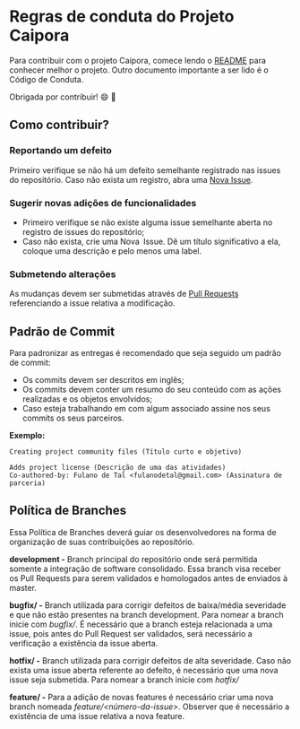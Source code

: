 # Regras de conduta do Projeto Caipora

Para contribuir com o projeto Caipora, comece lendo o [README](https://github.com/deeplearningunb/caipora/blob/master/README.md) para conhecer melhor o projeto. Outro documento importante a ser lido é o Código de Conduta.

Obrigada por contribuir! :smile: :tada:

## Como contribuir?

### Reportando um defeito

Primeiro verifique se não há um defeito semelhante registrado nas issues do repositório. Caso não exista um registro, abra uma [Nova Issue](https://github.com/deeplearningunb/caipora/issues).

### Sugerir novas adições de funcionalidades

* Primeiro verifique se não existe alguma issue semelhante aberta no registro de issues do repositório;
* Caso não exista, crie uma Nova Issue. Dê um título significativo a ela, coloque uma descrição e pelo menos uma label.

### Submetendo alterações

As mudanças devem ser submetidas através de [Pull Requests](https://github.com/deeplearningunb/caipora/pulls) referenciando a issue relativa a modificação.

## Padrão de Commit

Para padronizar as entregas é recomendado que seja seguido um padrão de commit:
* Os commits devem ser descritos em inglês;
* Os commits devem conter um resumo do seu conteúdo com as ações realizadas e os objetos envolvidos;
* Caso esteja trabalhando em com algum associado assine nos seus commits os seus parceiros.

**Exemplo:**
```
Creating project community files (Título curto e objetivo)

Adds project license (Descrição de uma das atividades)
Co-authored-by: Fulano de Tal <fulanodetal@gmail.com> (Assinatura de parceria)
```

## Política de Branches

Essa Política de Branches deverá guiar os desenvolvedores na forma de organização de suas contribuições ao repositório. 

**development -** Branch principal do repositório onde será permitida somente a integração de software consolidado. Essa branch visa receber os Pull Requests para serem validados e homologados antes de enviados à master.

**bugfix/ -** Branch utilizada para corrigir defeitos de baixa/média severidade e que não estão presentes na branch development. Para nomear a branch inicie com *bugfix/<nome-da-issue>*. É necessário que a branch esteja relacionada a uma issue, pois antes do Pull Request ser validados, será necessário a verificação a existência da issue aberta.

**hotfix/ -** Branch utilizada para corrigir defeitos de alta severidade. Caso não exista uma issue aberta referente ao defeito, é necessário que uma nova issue seja submetida.  Para nomear a branch inicie com *hotfix/<nome-da-issue>*

**feature/ -** Para a adição de novas features é necessário criar uma nova branch nomeada *feature/<número-da-issue>*. Observer que é necessário a existência de uma issue relativa a nova feature.



